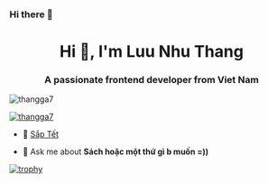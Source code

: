 ### Hi there 👋
<h1 align="center">Hi 👋, I'm Luu Nhu Thang</h1>
<h3 align="center">A passionate frontend developer from Viet Nam</h3>

<p align="left"> <img src="https://komarev.com/ghpvc/?username=thangga7&label=Profile%20views&color=0e75b6&style=flat" alt="thangga7" /> </p>

<p align="left"> <a href="https://github.com/ryo-ma/github-profile-trophy"><img src="https://github-profile-trophy.vercel.app/?username=thangga7" alt="thangga7" /></a> </p>

- 🔭 [Sắp Tết](https://saptet.tk/)

- 💬 Ask me about **Sách hoặc một thứ gì b muốn =))**

[![trophy](https://github-profile-trophy.vercel.app/?username=ryo-ma&theme=onedark)](https://github.com/ryo-ma/github-profile-trophy)
